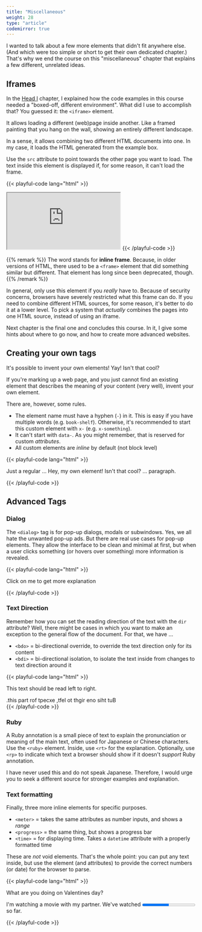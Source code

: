 ```yaml
---
title: "Miscellaneous"
weight: 28
type: "article"
codemirror: true
---
```


I wanted to talk about a few more elements that didn't fit anywhere else. (And which were too simple or short to get their own dedicated chapter.) That's why we end the course on this "miscellaneous" chapter that explains a few different, unrelated ideas.

## Iframes

In the [Head I](../head-i/) chapter, I explained how the code examples in this course needed a "boxed-off, different environment". What did I use to accomplish that? You guessed it: the `<iframe>` element.

It allows loading a different (web)page inside another. Like a framed painting that you hang on the wall, showing an entirely different landscape. 

In a sense, it allows combining two different HTML documents into one. In my case, it loads the HTML generated from the example box.

Use the `src` attribute to point towards the other page you want to load. The text inside this element is displayed if, for some reason, it can't load the frame.

{{< playful-code lang="html" >}}
<iframe src="https://pandaqi.com/tutorials">
    Sorry, can't display this iframe!
</iframe>
{{< /playful-code >}}

{{% remark %}}
The word stands for **inline frame**. Because, in older versions of HTML, there used to be a `<frame>` element that did something similar but different. That element has long since been deprecated, though.
{{% /remark %}}

In general, only use this element if you _really_ have to. Because of security concerns, browsers have severely restricted what this frame can do. If you need to combine different HTML sources, for some reason, it's better to do it at a lower level. To pick a system that _actually_ combines the pages into one HTML source, instead of using an iframe. 

Next chapter is the final one and concludes this course. In it, I give some hints about where to go now, and how to create more advanced websites.

## Creating your own tags

It's possible to invent your own elements! Yay! Isn't that cool?

If you're marking up a web page, and you just cannot find an existing element that describes the meaning of your content (very well), invent your own element.

There are, however, some rules.

* The element name must have a hyphen (`-`) in it. This is easy if you have multiple words (e.g. `book-shelf`). Otherwise, it's recommended to start this custom element with `x-` (e.g. `x-something`).
* It can't start with `data-`. As you might remember, that is reserved for custom _attributes_.
* All custom elements are _inline_ by default (not block level)

{{< playful-code lang="html" >}}
<p>Just a regular ... <x-whatever>Hey, my own element! Isn't that cool?</x-whatever> ... paragraph.</p>
{{< /playful-code >}}

## Advanced Tags

### Dialog

The `<dialog>` tag is for pop-up dialogs, modals or subwindows. Yes, we all hate the unwanted pop-up ads. But there are real use cases for pop-up elements. They allow the interface to be clean and minimal at first, but when a user clicks something (or hovers over something) more information is revealed.

{{< playful-code lang="html" >}}
<p onclick="document.getElementById('dialog-box').style.display='block';">Click on me to get more explanation</p>
<dialog id="dialog-box" style="display:none;">
    More explanation inside this dialog!
</dialog>
{{< /playful-code >}}

### Text Direction

Remember how you can set the reading direction of the text with the `dir` attribute? Well, there might be cases in which you want to make an exception to the general flow of the document. For that, we have ...

* `<bdo>` = bi-directional override, to override the text direction only for its content
* `<bdi>` = bi-directional isolation, to isolate the text inside from changes to text direction around it

{{< playful-code lang="html" >}}
<div dir="ltr">
    <p>This text should be read left to right.</p>
    <bdo dir="rtl">
        But this one right to left, except for <bdi>this part</bdi>.
    </bdo>
</div>
{{< /playful-code >}}

### Ruby

A Ruby annotation is a small piece of text to explain the pronunciation or meaning of the main text, often used for Japanese or Chinese characters. Use the `<ruby>` element. Inside, use `<rt>` for the explanation. Optionally, use `<rp>` to indicate which text a browser should show if it doesn't _support_ Ruby annotation.

I have never used this and do not speak Japanese. Therefore, I would urge you to seek a different source for stronger examples and explanation.

### Text formatting

Finally, three more inline elements for specific purposes.

* `<meter>` = takes the same attributes as number inputs, and shows a _range_
* `<progress>` = the same thing, but shows a progress bar
* `<time>` = for displaying time. Takes a `datetime` attribute with a properly formatted time

These are _not_ void elements. That's the whole point: you can put any text inside, but use the element (and attributes) to provide the correct numbers (or date) for the browser to parse.

{{< playful-code lang="html" >}}
<p>What are you doing on <time datetime="2023-02-14 12:00">Valentines day</time>?</p>
<p>I'm watching a movie with my partner. We've watched <progress id="movie" value="50" min="0" max="100">50%</progress> so far.</p>
{{< /playful-code >}}